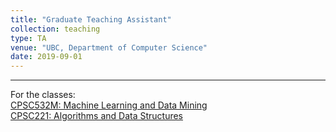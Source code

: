 ```yaml
---
title: "Graduate Teaching Assistant"
collection: teaching
type: TA
venue: "UBC, Department of Computer Science"
date: 2019-09-01
---
```


---

For the classes:\
[CPSC532M: Machine Learning and Data Mining](https://www.cs.ubc.ca/~schmidtm/Courses/340-F19/)\
[CPSC221: Algorithms and Data Structures](https://courses.students.ubc.ca/cs/courseschedule?pname=subjarea&tname=subj-course&dept=CPSC&course=221)
